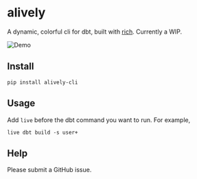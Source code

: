 # alively

A dynamic, colorful cli for dbt, built with [rich](https://github.com/Textualize/rich). Currently a WIP.

![Demo](/demo/demo.gif)

## Install

```
pip install alively-cli
```

## Usage

Add `live` before the dbt command you want to run. For example,

```
live dbt build -s user+
```

## Help

Please submit a GitHub issue.
